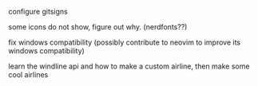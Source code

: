 configure gitsigns

some icons do not show, figure out why. (nerdfonts??)

fix windows compatibility (possibly contribute to neovim to improve its windows compatibility)

learn the windline api and how to make a custom airline, then make some cool airlines
